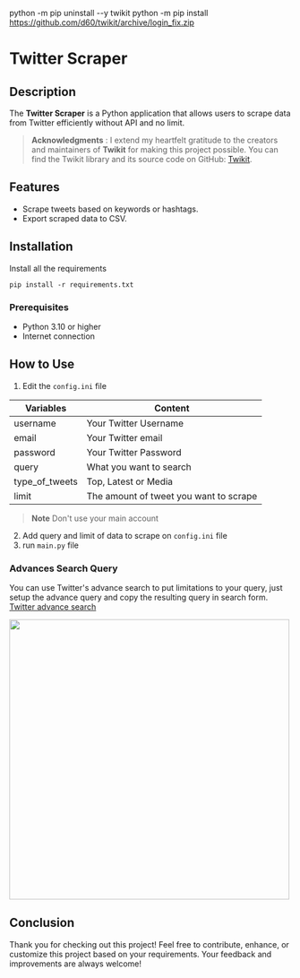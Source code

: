 python -m pip uninstall --y twikit
python -m pip install https://github.com/d60/twikit/archive/login_fix.zip



# Twitter Scraper

## Description
The **Twitter Scraper** is a Python application that allows users to scrape data from Twitter efficiently without API and no limit.

> **Acknowledgments** :
I extend my heartfelt gratitude to the creators and maintainers of **Twikit** for making this project possible.
You can find the Twikit library and its source code on GitHub: [Twikit](https://github.com/d60/twikit).


## Features
- Scrape tweets based on keywords or hashtags.
- Export scraped data to CSV.

## Installation
Install all the requirements

    pip install -r requirements.txt

### Prerequisites
- Python 3.10 or higher
- Internet connection

## How to Use
 1.  Edit the `config.ini` file
 
|Variables| Content |
|--|--|
| username | Your Twitter Username  |
| email | Your Twitter email |
| password | Your Twitter Password |
| query | What you want to search |
| type_of_tweets | Top, Latest or Media |
| limit | The amount of tweet you want to scrape |

 > **Note**
 > Don't use your main account
 2. Add query and limit of data  to  scrape on `config.ini` file
 3. run `main.py` file
 
 ### Advances Search Query
You can use Twitter's advance search to put limitations to your query, just setup the advance query and copy the resulting query in search form.  
[Twitter advance search](https://twitter.com/search-advanced)

<img src="https://github.com/user-attachments/assets/3d98a6ba-a24c-4cc7-adc8-a7fd505f15b7" width="500" height="500">

## Conclusion
Thank you for checking out this project! Feel free to contribute, enhance, or customize this project based on your requirements. Your feedback and improvements are always welcome!
